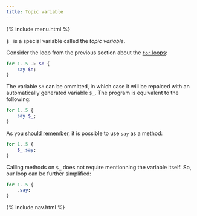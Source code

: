 ```yaml
---
title: Topic variable
---
```


{% include menu.html %}

`$_` is a special variable called the _topic variable_.

Consider the loop from the previous section about the [`for` loops](../loops/for):

```raku
for 1..5 -> $n {
    say $n;
}
```

The variable `$n` can be ommitted, in which case it will be repalced with an automatically generated variable `$_`. The program is equivalent to the following:

```raku
for 1..5 {
    say $_;
}
```

As you [should remember](/raku-course/essentials/hello-world/), it is possible to use `say` as a method:

```raku
for 1..5 {
    $_.say;
}
```

Calling methods on `$_` does not require mentionning the variable itself. So, our loop can be further simplified:

```raku
for 1..5 {
    .say;
}
```

{% include nav.html %}
